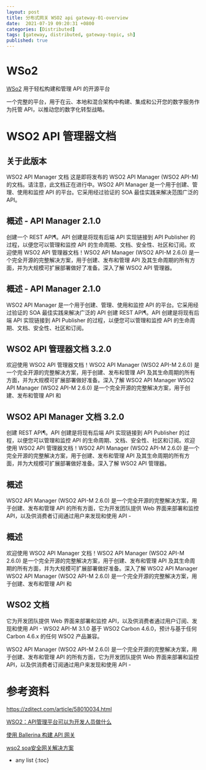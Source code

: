 ```yaml
---
layout: post
title: 分布式网关 WSO2 api gateway-01-overview
date:  2021-07-19 09:20:31 +0800
categories: [Distributed]
tags: [gateway, distributed, gateway-topic, sh]
published: true
---
```


# WSo2

[WSo2](https://wso2.com/api-manager/)  用于轻松构建和管理 API 的开源平台

一个完整的平台，用于在云、本地和混合架构中构建、集成和公开您的数字服务作为托管 API，以推动您的数字化转型战略。

# WSO2 API 管理器文档

## 关于此版本

WSO2 API Manager 文档 这是即将发布的 WSO2 API Manager (WSO2 API-M) 的文档。请注意，此文档正在进行中。WSO2 API Manager 是一个用于创建、管理、使用和监控 API 的平台。它采用经过验证的 SOA 最佳实践来解决范围广泛的 API。

## 概述 - API Manager 2.1.0

创建一个 REST API¶。API 创建是将现有后端 API 实现链接到 API Publisher 的过程，以便您可以管理和监控 API 的生命周期、文档、安全性、社区和订阅。欢迎使用 WSO2 API 管理器文档！WSO2 API Manager (WSO2 API-M 2.6.0) 是一个完全开源的完整解决方案，用于创建、发布和管理 API 及其生命周期的所有方面，并为大规模可扩展部署做好了准备。深入了解 WSO2 API 管理器。

## 概述 - API Manager 2.1.0

WSO2 API Manager 是一个用于创建、管理、使用和监控 API 的平台。它采用经过验证的 SOA 最佳实践来解决广泛的 API 创建 REST API¶。API 创建是将现有后端 API 实现链接到 API Publisher 的过程，以便您可以管理和监控 API 的生命周期、文档、安全性、社区和订阅。

## WSO2 API 管理器文档 3.2.0

欢迎使用 WSO2 API 管理器文档！WSO2 API Manager (WSO2 API-M 2.6.0) 是一个完全开源的完整解决方案，用于创建、发布和管理 API 及其生命周期的所有方面，并为大规模可扩展部署做好准备。深入了解 WSO2 API Manager WSO2 API Manager (WSO2 API-M 2.6.0) 是一个完全开源的完整解决方案，用于创建、发布和管理 API 和

## WSO2 API Manager 文档 3.2.0

创建 REST API¶。API 创建是将现有后端 API 实现链接到 API Publisher 的过程，以便您可以管理和监控 API 的生命周期、文档、安全性、社区和订阅。欢迎使用 WSO2 API 管理器文档！WSO2 API Manager (WSO2 API-M 2.6.0) 是一个完全开源的完整解决方案，用于创建、发布和管理 API 及其生命周期的所有方面，并为大规模可扩展部署做好准备。深入了解 WSO2 API 管理器。

## 概述

WSO2 API Manager (WSO2 API-M 2.6.0) 是一个完全开源的完整解决方案，用于创建、发布和管理 API 的所有方面，它为开发团队提供 Web 界面来部署和监控 API，以及供消费者订阅通过用户来发现和使用 API -

## 概述

欢迎使用 WSO2 API Manager 文档！WSO2 API Manager (WSO2 API-M 2.6.0) 是一个完全开源的完整解决方案，用于创建、发布和管理 API 及其生命周期的所有方面，并为大规模可扩展部署做好准备。深入了解 WSO2 API Manager WSO2 API Manager (WSO2 API-M 2.6.0) 是一个完全开源的完整解决方案，用于创建、发布和管理 API 和

## WSO2 文档

它为开发团队提供 Web 界面来部署和监控 API，以及供消费者通过用户订阅、发现和使用 API - WSO2 API-M 3.1.0 基于 WSO2 Carbon 4.6.0，预计与基于任何 Carbon 4.6.x 的任何 WSO2 产品兼容。

WSO2 API Manager (WSO2 API-M 2.6.0) 是一个完全开源的完整解决方案，用于创建、发布和管理 API 的所有方面，它为开发团队提供 Web 界面来部署和监控 API，以及供消费者订阅通过用户来发现和使用 API -

# 参考资料

https://zditect.com/article/58010034.html

[WSO2：API管理平台可以为开发人员做什么](https://searchcloudcomputing.techtarget.com.cn/5-27283/)

[使用 Ballerina 构建 API 网关](https://www.infoq.cn/article/ballerina-api-gateway)

[wso2 soa安全网关解决方案](https://www.javaroad.cn/questions/323439)

* any list
{:toc}